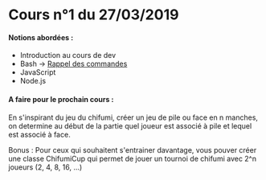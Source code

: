 # Cours n°1 du 27/03/2019

#### Notions abordées :
- Introduction au cours de dev 
- Bash -> [Rappel des commandes](./rappels_bash.md)
- JavaScript
- Node.js

#### A faire pour le prochain cours :

En s'inspirant du jeu du chifumi, créer un jeu de pile ou face en n manches, on determine au début de la partie quel joueur est associé à pile et lequel est associé à face.

Bonus : Pour ceux qui souhaitent s'entrainer davantage, vous pouver créer une classe ChifumiCup qui permet de jouer un tournoi de chifumi avec 2^n joueurs (2, 4, 8, 16, ...)